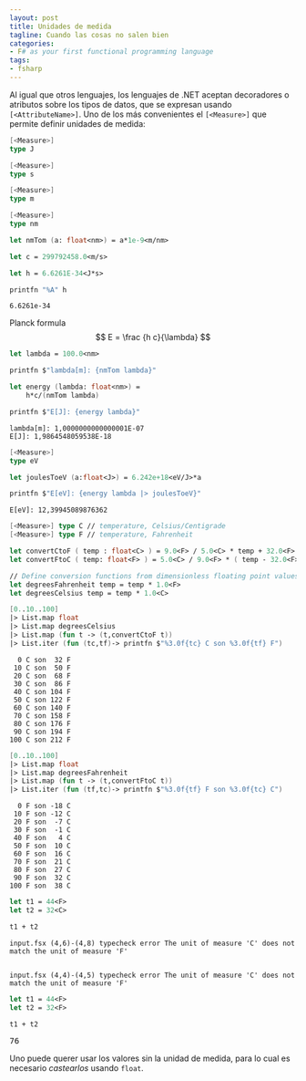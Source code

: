 ```yaml
---
layout: post
title: Unidades de medida 
tagline: Cuando las cosas no salen bien
categories: 
- F# as your first functional programming language
tags:
- fsharp
---
```


Al igual que otros lenguajes, los lenguajes de .NET aceptan decoradores o atributos sobre los tipos de datos, que se expresan usando `[<AttributeName>]`. Uno de los más convenientes el `[<Measure>]` que permite definir unidades de medida:

```fsharp
[<Measure>]
type J 

[<Measure>]
type s 

[<Measure>]
type m 

[<Measure>]
type nm 

let nmTom (a: float<nm>) = a*1e-9<m/nm>  

let c = 299792458.0<m/s>

let h = 6.6261E-34<J*s> 

printfn "%A" h
```

    6.6261e-34


Planck formula
$$
E = \frac {h c}{\lambda}
$$

```fsharp
let lambda = 100.0<nm>

printfn $"lambda[m]: {nmTom lambda}"

let energy (lambda: float<nm>) = 
    h*c/(nmTom lambda) 

printfn $"E[J]: {energy lambda}"

```

    lambda[m]: 1,0000000000000001E-07
    E[J]: 1,9864548059538E-18


```fsharp
[<Measure>]
type eV 

let joulesToeV (a:float<J>) = 6.242e+18<eV/J>*a
```

```fsharp
printfn $"E[eV]: {energy lambda |> joulesToeV}"

```

    E[eV]: 12,39945089876362


```fsharp
[<Measure>] type C // temperature, Celsius/Centigrade
[<Measure>] type F // temperature, Fahrenheit

let convertCtoF ( temp : float<C> ) = 9.0<F> / 5.0<C> * temp + 32.0<F>
let convertFtoC ( temp: float<F> ) = 5.0<C> / 9.0<F> * ( temp - 32.0<F>)

// Define conversion functions from dimensionless floating point values.
let degreesFahrenheit temp = temp * 1.0<F>
let degreesCelsius temp = temp * 1.0<C>

[0..10..100]
|> List.map float 
|> List.map degreesCelsius 
|> List.map (fun t -> (t,convertCtoF t))
|> List.iter (fun (tc,tf)-> printfn $"%3.0f{tc} C son %3.0f{tf} F")
```

      0 C son  32 F
     10 C son  50 F
     20 C son  68 F
     30 C son  86 F
     40 C son 104 F
     50 C son 122 F
     60 C son 140 F
     70 C son 158 F
     80 C son 176 F
     90 C son 194 F
    100 C son 212 F


```fsharp
[0..10..100]
|> List.map float 
|> List.map degreesFahrenheit 
|> List.map (fun t -> (t,convertFtoC t))
|> List.iter (fun (tf,tc)-> printfn $"%3.0f{tf} F son %3.0f{tc} C")
```

      0 F son -18 C
     10 F son -12 C
     20 F son  -7 C
     30 F son  -1 C
     40 F son   4 C
     50 F son  10 C
     60 F son  16 C
     70 F son  21 C
     80 F son  27 C
     90 F son  32 C
    100 F son  38 C


```fsharp
let t1 = 44<F>
let t2 = 32<C>

t1 + t2 
```


    input.fsx (4,6)-(4,8) typecheck error The unit of measure 'C' does not match the unit of measure 'F'


    input.fsx (4,4)-(4,5) typecheck error The unit of measure 'C' does not match the unit of measure 'F'


```fsharp
let t1 = 44<F>
let t2 = 32<F>

t1 + t2 
```


<div class="dni-plaintext"><pre>76</pre></div><style>
.dni-code-hint {
    font-style: italic;
    overflow: hidden;
    white-space: nowrap;
}
.dni-treeview {
    white-space: nowrap;
}
.dni-treeview td {
    vertical-align: top;
    text-align: start;
}
details.dni-treeview {
    padding-left: 1em;
}
table td {
    text-align: start;
}
table tr { 
    vertical-align: top; 
    margin: 0em 0px;
}
table tr td pre 
{ 
    vertical-align: top !important; 
    margin: 0em 0px !important;
} 
table th {
    text-align: start;
}
</style>


Uno puede querer usar los valores sin la unidad de medida, para lo cual es necesario _castearlos_  usando `float`.
